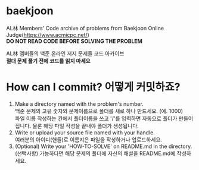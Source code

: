 # baekjoon
AL林 Members' Code archive of problems from Baekjoon Online Judge(https://www.acmicpc.net/)  
**DO NOT READ CODE BEFORE SOLVING THE PROBLEM**  
    
AL林 멤버들의 백준 온라인 저지 문제들 코드 아카이브  
**절대 문제 풀기 전에 코드를 읽지 마세요**

# How can I commit? 어떻게 커밋하죠?
1. Make a directory named with the problem's number.  
백준 문제의 고유 숫자와 문제이름으로 폴더를 새로 하나 만드세요. (예. 1000)  
파일 이름 작성하는 칸에서 폴더이름을 쓰고 '/'를 입력하면 자동으로 폴더가 만들어집니다. 물론 해당 파일 작성을 끝내야 폴더가 생성됩니다.
2. Write or upload your source file named with your handle.   
여러분의 아이디(핸들)로 이름지은 파일을 작성하거나 업로드하세요.  
3. (Optional) Write your 'HOW-TO-SOLVE' on README.md in the directory.  
(선택사항) 가능하다면 해당 문제의 폴더에 자신의 해설을 README.md에 작성하세요.
